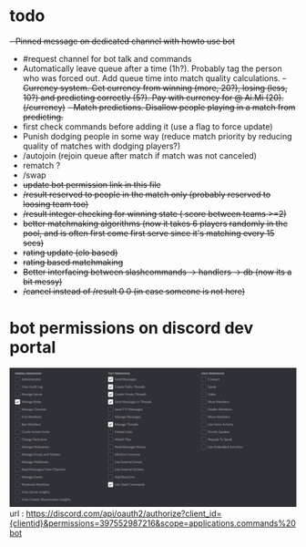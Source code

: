 # todo

~~- Pinned message on dedicated channel with howto use bot~~
- #request channel for bot talk and commands
- Automatically leave queue after a time (1h?). Probably tag the person who was forced out. Add queue time into match quality calculations. 
~~- Currency system. Get currency from winning (more, 20?), losing (less, 10?) and predicting correctly (5?). Pay with currency for @ Ai.Mi (20). (/currency)~~
~~- Match predictions. Disallow people playing in a match from predicting.~~
- first check commands before adding it (use a flag to force update)
- Punish dodging people in some way (reduce match priority by reducing quality of matches with dodging players?)
- /autojoin (rejoin queue after match if match was not canceled)
- rematch ?
- /swap
- ~~update bot permission link in this file~~
- ~~/result reserved to people in the match only (probably reserved to loosing team too)~~
- ~~/result integer checking for winning state ( score between teams >=2)~~
- ~~better matchmaking algorithms (now it takes 6 players randomly in the pool, and is often first come first serve since it's matching every 15 secs)~~
- ~~rating update (elo based)~~
- ~~rating based matchmaking~~
- ~~Better interfacing between slashcommands -> handlers -> db (now its a bit messy)~~
- ~~/cancel instead of /result 0 0   (in case someone is not here)~~

# bot permissions on discord dev portal
![image.png](image.png)
url : https://discord.com/api/oauth2/authorize?client_id={clientid}&permissions=397552987216&scope=applications.commands%20bot

